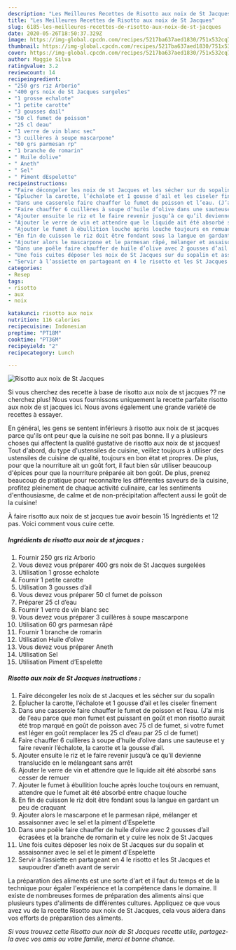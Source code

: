 ```yaml
---
description: "Les Meilleures Recettes de Risotto aux noix de St Jacques"
title: "Les Meilleures Recettes de Risotto aux noix de St Jacques"
slug: 6185-les-meilleures-recettes-de-risotto-aux-noix-de-st-jacques
date: 2020-05-26T18:50:37.329Z
image: https://img-global.cpcdn.com/recipes/5217ba637aed1830/751x532cq70/risotto-aux-noix-de-st-jacques-photo-principale-de-la-recette.jpg
thumbnail: https://img-global.cpcdn.com/recipes/5217ba637aed1830/751x532cq70/risotto-aux-noix-de-st-jacques-photo-principale-de-la-recette.jpg
cover: https://img-global.cpcdn.com/recipes/5217ba637aed1830/751x532cq70/risotto-aux-noix-de-st-jacques-photo-principale-de-la-recette.jpg
author: Maggie Silva
ratingvalue: 3.2
reviewcount: 14
recipeingredient:
- "250 grs riz Arborio"
- "400 grs noix de St Jacques surgeles"
- "1 grosse echalote"
- "1 petite carotte"
- "3 gousses dail"
- "50 cl fumet de poisson"
- "25 cl deau"
- "1 verre de vin blanc sec"
- "3 cuillères à soupe mascarpone"
- "60 grs parmesan rp"
- "1 branche de romarin"
- " Huile dolive"
- " Aneth"
- " Sel"
- " Piment dEspelette"
recipeinstructions:
- "Faire décongeler les noix de st Jacques et les sécher sur du sopalin"
- "Éplucher la carotte, l’échalote et 1 gousse d’ail et les ciseler finement"
- "Dans une casserole faire chauffer le fumet de poisson et l’eau. (J’ai mis de l’eau parce que mon fumet est puissant en goût et mon risotto aurait été trop marqué en goût de poisson avec 75 cl de fumet, si votre fumet est léger en goût remplacer les 25 cl d’eau par 25 cl de fumet)"
- "Faire chauffer 6 cuillères à soupe d’huile d’olive dans une sauteuse et y faire revenir l’échalote, la carotte et la gousse d’ail."
- "Ajouter ensuite le riz et le faire revenir jusqu’à ce qu’il devienne translucide en le mélangeant sans arrêt"
- "Ajouter le verre de vin et attendre que le liquide ait été absorbé sans cesser de remuer"
- "Ajouter le fumet à ébullition louche après louche toujours en remuant, attendre que le fumet ait été absorbé entre chaque louche"
- "En fin de cuisson le riz doit être fondant sous la langue en gardant un peu de craquant"
- "Ajouter alors le mascarpone et le parmesan râpé, mélanger et assaisonner avec le sel et la piment d’Espelette"
- "Dans une poêle faire chauffer de huile d’olive avec 2 gousses d’ail écrasées et la branche de romarin et y cuire les noix de St Jacques"
- "Une fois cuites déposer les noix de St Jacques sur du sopalin et assaisonner avec le sel et le piment d’Espelette"
- "Servir à l’assiette en partageant en 4 le risotto et les St Jacques et saupoudrer d’aneth avant de servir"
categories:
- Resep
tags:
- risotto
- aux
- noix

katakunci: risotto aux noix 
nutrition: 116 calories
recipecuisine: Indonesian
preptime: "PT18M"
cooktime: "PT36M"
recipeyield: "2"
recipecategory: Lunch

---
```



![Risotto aux noix de St Jacques](https://img-global.cpcdn.com/recipes/5217ba637aed1830/751x532cq70/risotto-aux-noix-de-st-jacques-photo-principale-de-la-recette.jpg)

Si vous cherchez des recette à base de risotto aux noix de st jacques ?? ne cherchez plus! Nous vous fournissons uniquement la recette parfaite risotto aux noix de st jacques ici. Nous avons également une grande variété de recettes à essayer.

En général, les gens se sentent inférieurs à risotto aux noix de st jacques parce qu'ils ont peur que la cuisine ne soit pas bonne. Il y a plusieurs choses qui affectent la qualité gustative de risotto aux noix de st jacques! Tout d'abord, du type d'ustensiles de cuisine, veillez toujours à utiliser des ustensiles de cuisine de qualité, toujours en bon état et propres. De plus, pour que la nourriture ait un goût fort, il faut bien sûr utiliser beaucoup d'épices pour que la nourriture préparée ait bon goût. De plus, prenez beaucoup de pratique pour reconnaître les différentes saveurs de la cuisine, profitez pleinement de chaque activité culinaire, car les sentiments d'enthousiasme, de calme et de non-précipitation affectent aussi le goût de la cuisine!

<!--inarticleads1-->

À faire risotto aux noix de st jacques tue avoir besoin 15 Ingrédients et 12 pas. Voici comment vous cuire cette.

##### Ingrédients de risotto aux noix de st jacques :

1. Fournir 250 grs riz Arborio
1. Vous devez vous préparer 400 grs noix de St Jacques surgelées
1. Utilisation 1 grosse echalote
1. Fournir 1 petite carotte
1. Utilisation 3 gousses d’ail
1. Vous devez vous préparer 50 cl fumet de poisson
1. Préparer 25 cl d’eau
1. Fournir 1 verre de vin blanc sec
1. Vous devez vous préparer 3 cuillères à soupe mascarpone
1. Utilisation 60 grs parmesan râpé
1. Fournir 1 branche de romarin
1. Utilisation  Huile d’olive
1. Vous devez vous préparer  Aneth
1. Utilisation  Sel
1. Utilisation  Piment d’Espelette




<!--inarticleads2-->

##### Risotto aux noix de St Jacques instructions :

1. Faire décongeler les noix de st Jacques et les sécher sur du sopalin
1. Éplucher la carotte, l’échalote et 1 gousse d’ail et les ciseler finement
1. Dans une casserole faire chauffer le fumet de poisson et l’eau. (J’ai mis de l’eau parce que mon fumet est puissant en goût et mon risotto aurait été trop marqué en goût de poisson avec 75 cl de fumet, si votre fumet est léger en goût remplacer les 25 cl d’eau par 25 cl de fumet)
1. Faire chauffer 6 cuillères à soupe d’huile d’olive dans une sauteuse et y faire revenir l’échalote, la carotte et la gousse d’ail.
1. Ajouter ensuite le riz et le faire revenir jusqu’à ce qu’il devienne translucide en le mélangeant sans arrêt
1. Ajouter le verre de vin et attendre que le liquide ait été absorbé sans cesser de remuer
1. Ajouter le fumet à ébullition louche après louche toujours en remuant, attendre que le fumet ait été absorbé entre chaque louche
1. En fin de cuisson le riz doit être fondant sous la langue en gardant un peu de craquant
1. Ajouter alors le mascarpone et le parmesan râpé, mélanger et assaisonner avec le sel et la piment d’Espelette
1. Dans une poêle faire chauffer de huile d’olive avec 2 gousses d’ail écrasées et la branche de romarin et y cuire les noix de St Jacques
1. Une fois cuites déposer les noix de St Jacques sur du sopalin et assaisonner avec le sel et le piment d’Espelette
1. Servir à l’assiette en partageant en 4 le risotto et les St Jacques et saupoudrer d’aneth avant de servir




<!--inarticleads1-->

<p>
La préparation des aliments est une sorte d'art et il faut du temps et de la technique pour égaler l'expérience et la compétence dans le domaine. Il existe de nombreuses formes de préparation des aliments ainsi que plusieurs types d'aliments de différentes cultures. Appliquez ce que vous avez vu de la recette Risotto aux noix de St Jacques, cela vous aidera dans vos efforts de préparation des aliments.
</p>

<p>
<i>Si vous trouvez cette Risotto aux noix de St Jacques recette utile, partagez-la avec vos amis ou votre famille, merci et bonne chance.</i>
</p>

